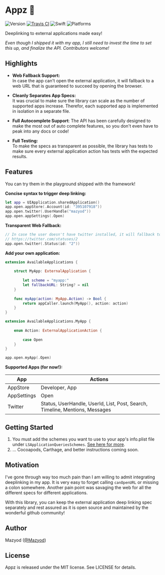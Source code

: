 
# Appz :iphone:

![Version](https://img.shields.io/badge/version-prerelease-orange.svg)
[![Travis CI](https://travis-ci.org/SwiftKitz/Appz.svg?branch=master)](https://travis-ci.org/SwiftKitz/Appz)
![Swift](https://img.shields.io/badge/swift-2.1-blue.svg)
![Platforms](https://img.shields.io/badge/platform-ios-lightgrey.svg)

Deeplinking to external applications made easy!

_Even though I shipped it with my app, I still need to invest the time to set this up, and finalize the API. Contributors welcome!_

## Highlights

+ __Web Fallback Support:__<br />
In case the app can't open the external application, it will fallback to a web URL that is guaranteed to succeed by opening the browser.

+ __Cleanly Separates App Specs:__<br />
It was crucial to make sure the library can scale as the number of supported apps increase. Therefor, each supported app is implemented in isolation in a separate file.

+ __Full Autocomplete Support__:
The API has been carefully designed to make the most out of auto complete features, so you don't even have to peak into any docs or code!

+ __Full Testing:__<br />
To make the specs as transparent as possible, the library has tests to make sure every external application action has tests with the expected results.

## Features

You can try them in the playground shipped with the framework!

__Concise syntax to trigger deep linking:__

```swift
let app = UIApplication.sharedApplication()
app.open.appStore(.Account(id: "395107918"))
app.open.twitter(.UserHandle("mazyod"))
app.open.appSettings(.Open)
```

__Transparent Web Fallback:__

```swift
// In case the user doesn't have twitter installed, it will fallback to
// https://twitter.com/statuses/2
app.open.twitter(.Status(id: "2"))
```

__Add your own application:__

```swift
extension AvailableApplications {
    
    struct MyApp: ExternalApplication {
        
        let scheme = "myapp:"
        let fallbackURL: String? = nil
    }
    
    func myApp(action: MyApp.Action) -> Bool {
        return appCaller.launch(MyApp(), action: action)
    }
}

extension AvailableApplications.MyApp {
    
    enum Action: ExternalApplicationAction {
        
        case Open
    }
}

app.open.myApp(.Open)
```

__Supported Apps (for now!):__

App | Actions
----|--------
AppStore | Developer, App
AppSettings | Open
Twitter | Status, UserHandle, UserId, List, Post, Search, Timeline, Mentions, Messages

## Getting Started

1. You must add the schemes you want to use to your app's info.plist file under `LSApplicationQueriesSchemes`. [See here for more](http://stackoverflow.com/a/30988328/456434).
2. ... Cocoapods, Carthage, and better instructions coming soon.

## Motivation

I've gone through way too much pain than I am willing to admit integrating deeplinking in my app. It is very easy to forget calling `canOpenURL` or missing a colon somewhere. Another pain point was savaging the web for all the different specs for different applications.

With this library, you can keep the external application deep linking spec separately and rest assured as it is open source and maintained by the wonderful github community!

## Author

Mazyod ([@Mazyod](http://twitter.com/mazyod))

## License

Appz is released under the MIT license. See LICENSE for details.
